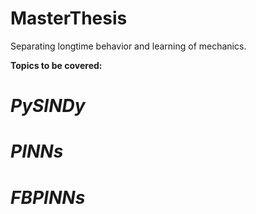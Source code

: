 # MasterThesis
Separating longtime behavior and learning of mechanics.

**Topics to be covered:**

# **_PySINDy_**
# **_PINNs_**
# **_FBPINNs_**
